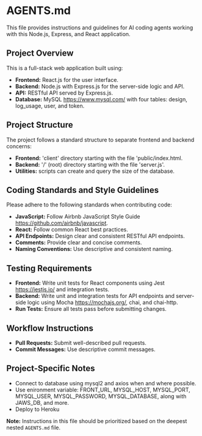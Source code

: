 # AGENTS.md

This file provides instructions and guidelines for AI coding agents working with this Node.js, Express, and React application.

## Project Overview

This is a full-stack web application built using:
- **Frontend:** React.js for the user interface.
- **Backend:** Node.js with Express.js for the server-side logic and API.
- **API:** RESTful API served by Express.js.
- **Database:** MySQL https://www.mysql.com/ with four tables: design, log_usage, user, and token.

## Project Structure

The project follows a standard structure to separate frontend and backend concerns:
- **Frontend:** 'client' directory starting with the file 'public/index.html.
- **Backend:** '/' (root) directory starting with the file 'server.js'.
- **Utilities:** scripts can create and query the size of the database.

## Coding Standards and Style Guidelines

Please adhere to the following standards when contributing code:
- **JavaScript:** Follow Airbnb JavaScript Style Guide https://github.com/airbnb/javascript.
- **React:**  Follow common React best practices.
- **API Endpoints:** Design clear and consistent RESTful API endpoints.
- **Comments:** Provide clear and concise comments.
- **Naming Conventions:** Use descriptive and consistent naming.

## Testing Requirements

- **Frontend:** Write unit tests for React components using Jest https://jestjs.io/ and integration tests.
- **Backend:** Write unit and integration tests for API endpoints and server-side logic using Mocha https://mochajs.org/, chai, and chai-http.
- **Run Tests:** Ensure all tests pass before submitting changes.

## Workflow Instructions

- **Pull Requests:** Submit well-described pull requests.
- **Commit Messages:** Use descriptive commit messages.

## Project-Specific Notes

- Connect to database using mysql2 and axios when and where possible.
- Use enironment variable: FRONT_URL, MYSQL_HOST, MYSQL_PORT, MYSQL_USER, MYSQL_PASSWORD, MYSQL_DATABASE, along with JAWS_DB, and more.
- Deploy to Heroku

**Note:** Instructions in this file should be prioritized based on the deepest nested `AGENTS.md` file.
